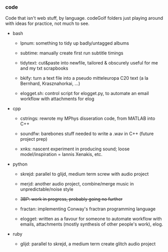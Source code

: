 ### code

Code that isn't web stuff, by language. codeGolf folders just playing around with ideas for practice, not much to see.

- bash

  - lpnum: something to tidy up badly/untagged albums
  
  - subtime: manually create first run subtitle timings

  - tidytext: cut&paste into newfile, tailored & obscurely useful for me and my txt scrapbooks

  - bkify: turn a text file into a pseudo mitteleuropa C20 text (a la Bernhard, Krasznahorkai, ...)

  - elogget.sh: control script for elogget.py, to automate an email workflow with attachments for elog
 
- cpp

  - cstrings: rewrote my MPhys disseration code, from MATLAB into C++

  - soundfw: barebones stuff needed to write a .wav in C++ (future project prep)

  - xnks: nascent experiment in producing sound; loose model/inspiration = Iannis Xenakis, etc.

- python

  - skrejd: parallel to glijd, medium term screw with audio project

  - merjd: another audio project, combine/merge music in unpredictable/noise style

  - ~~3BP: work in progress, probably going no further~~
  
  - fractan: implementing Conway's fractran programming language

  - elogget: written as a favour for someone to automate workflow with emails, attachments (mostly synthesis of other people's work), elog.

<!--- - python codeGolf

    - rForest: draw a randomised forest
  
    - simUniv: a universe simulation
--->
- ruby

  - glijd: parallel to skrejd, a medium term create glitch audio project 

<!---  - ruby codeGolf

    - simUniv: that same universe simulation, but in ruby!
--->
